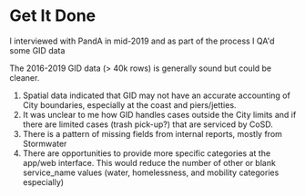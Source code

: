 # Get It Done
I interviewed with PandA in mid-2019 and as part of the process I QA'd some GID data

The 2016-2019 GID data (> 40k rows) is generally sound but could be cleaner.
1. Spatial data indicated that GID may not have an accurate accounting of City boundaries,
especially at the coast and piers/jetties.
2. It was unclear to me how GID handles cases outside the City limits and if there are
limited cases (trash pick-up?) that are serviced by CoSD.
3. There is a pattern of missing fields from internal reports, mostly from Stormwater
4. There are opportunities to provide more specific categories at the app/web interface.
This would reduce the number of other or blank service_name values (water,
homelessness, and mobility categories especially)
